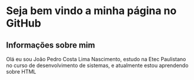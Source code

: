 # Seja bem vindo a minha página no GitHub
## Informações sobre mim

Olá eu sou João Pedro Costa Lima Nascimento, estudo na Etec Paulistano no curso de desenvolvimento de sistemas, e atualmente estou aprendendo sobre HTML  
